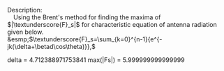 Description:
<br> &emsp;Using the Brent's method for finding the maxima of $|\textunderscore{F}_s|$ for characteristic equation of antenna radiation given below.
<br> &esmp;$\textunderscore{F}_s=\sum_{k=0}^{n-1}{e^{-jk(\delta+\betad\cos\theta)}},$ 

delta = 4.712388971753841
max(|Fs|) = 5.999999999999999
